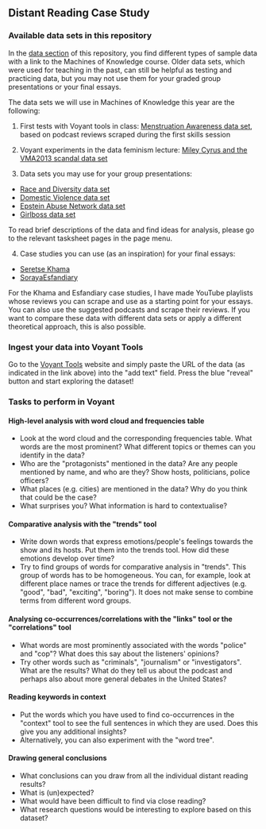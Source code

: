 ## **Distant Reading Case Study**

### **Available data sets in this repository**

In the [data section](../data) of this repository, you find different types of sample data with a link to the Machines of Knowledge course. Older data sets, which were used for teaching in the past, can still be helpful as testing and practicing data, but you may not use them for your graded group presentations or your final essays.

The data sets we will use in Machines of Knowledge this year are the following:

1) First tests with Voyant tools in class: [Menstruation Awareness data set](https://github.com/MonikaBarget/distant-reading/data/Data_AppStore_Menstruation), based on podcast reviews scraped during the first skills session

2) Voyant experiments in the data feminism lecture: [Miley Cyrus and the VMA2013 scandal data set](https://github.com/MonikaBarget/distant-reading/data/Twitter_VMA2013)

3) Data sets you may use for your group presentations:

- [Race and Diversity data set](https://github.com/MonikaBarget/distant-reading/data/Data_AppStore_Race_Diversity)
- [Domestic Violence data set](https://github.com/MonikaBarget/distant-reading/data/Data_AppleStore_DomesticViolence)
- [Epstein Abuse Network data set](https://github.com/MonikaBarget/distant-reading/data/Data_AppStore_Epstein)
- [Girlboss data set](https://github.com/MonikaBarget/distant-reading/data/Data_AppStore_Girlboss)

To read brief descriptions of the data and find ideas for analysis, please go to the relevant tasksheet pages in the page menu.

4) Case studies you can use (as an inspiration) for your final essays:

- [Seretse Khama](../docs/pages_tasksheet_seretsekhama.md)
- [SorayaEsfandiary](../docs/pages_tasksheet_sorayaesfandiary.md)

For the Khama and Esfandiary case studies, I have made YouTube playlists whose reviews you can scrape and use as a starting point for your essays. You can also use the suggested podcasts and scrape their reviews. If you want to compare these data with different data sets or apply a different theoretical approach, this is also possible.

### **Ingest your data into Voyant Tools**

Go to the [Voyant Tools](https://voyant-tools.org/) website and simply paste the URL of the data (as indicated in the link above) into the "add text" field. Press the blue "reveal" button and start exploring the dataset!

### **Tasks to perform in Voyant**

#### **High-level analysis with word cloud and frequencies table**

- Look at the word cloud and the corresponding frequencies table. What words are the most prominent? What different topics or themes can you identify in the data?
- Who are the "protagonists" mentioned in the data? Are any people mentioned by name, and who are they? Show hosts, politicians, police officers?
- What places (e.g. cities) are mentioned in the data? Why do you think that could be the case?
- What surprises you? What information is hard to contextualise?

#### **Comparative analysis with the "trends" tool**

- Write down words that express emotions/people's feelings towards the show and its hosts. Put them into the trends tool. How did these emotions develop over time?
- Try to find groups of words for comparative analysis in "trends". This group of words has to be homogeneous. You can, for example, look at different place names or trace the trends for different adjectives (e.g. "good", "bad", "exciting", "boring"). It does not make sense to combine terms from different word groups.

#### **Analysing co-occurrences/correlations with the "links" tool or the "correlations" tool**

- What words are most prominently associated with the words "police" and "cop"? What does this say about the listeners' opinions?
- Try other words such as "criminals", "journalism" or "investigators". What are the results? What do they tell us about the podcast and perhaps also about more general debates in the United States?

#### **Reading keywords in context**

- Put the words which you have used to find co-occurrences in the "context" tool to see the full sentences in which they are used. Does this give you any additional insights?
- Alternatively, you can also experiment with the "word tree".

#### **Drawing general conclusions**

- What conclusions can you draw from all the individual distant reading results?
- What is (un)expected?
- What would have been difficult to find via close reading?
- What research questions would be interesting to explore based on this dataset?

